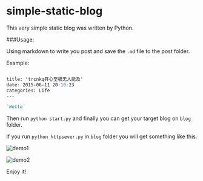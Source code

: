 # simple-static-blog

This very simple static blog was written by Python.

###Usage:

Using markdown to write you post and save the `.md` file to the post folder.

Example:

```markdown

title: 'trcnkq开心至极无人能及'
date: 2015-06-11 20:10:23
categories: Life
---

`Hello`

```

Then run `python start.py` and finally you can get your target blog on `blog` folder.

If you run `python httpsever.py` in `blog` folder you will get something like this.

![demo1](http://7d9re0.com1.z0.glb.clouddn.com/QQ20150611-2@1x.png)

![demo2](http://7d9re0.com1.z0.glb.clouddn.com/QQ20150611-2@2x.png)

Enjoy it!

